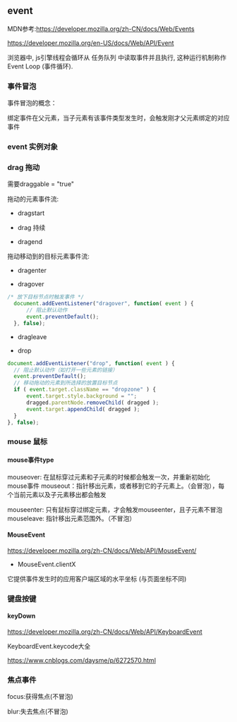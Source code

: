 ## **event**

MDN参考:https://developer.mozilla.org/zh-CN/docs/Web/Events

https://developer.mozilla.org/en-US/docs/Web/API/Event



浏览器中, js引擎线程会循环从 任务队列 中读取事件并且执行, 这种运行机制称作 Event Loop (事件循环).



### 事件冒泡

事件冒泡的概念：

绑定事件在父元素，当子元素有该事件类型发生时，会触发刚才父元素绑定的对应事件

### event 实例对象

### drag 拖动

需要draggable = "true"

拖动的元素事件流:  

- dragstart  

- drag 持续  

- dragend

拖动移动到的目标元素事件流:  

- dragenter  

- dragover  

```js
/* 放下目标节点时触发事件 */
  document.addEventListener("dragover", function( event ) {
      // 阻止默认动作
      event.preventDefault();
  }, false);
```

- dragleave

- drop

```js
document.addEventListener("drop", function( event ) {
  // 阻止默认动作（如打开一些元素的链接）
  event.preventDefault();
  // 移动拖动的元素到所选择的放置目标节点
  if ( event.target.className == "dropzone" ) {
      event.target.style.background = "";
      dragged.parentNode.removeChild( dragged );
      event.target.appendChild( dragged );
  }
}, false);
```

### mouse 鼠标

#### mouse事件type

mouseover: 在鼠标穿过元素和子元素的时候都会触发一次，并重新初始化mouse事件
mouseout：指针移出元素，或者移到它的子元素上。（会冒泡），每个当前元素以及子元素移出都会触发

mouseenter: 只有鼠标穿过绑定元素，才会触发mouseenter，且子元素不冒泡
mouseleave: 指针移出元素范围外。（不冒泡）

#### MouseEvent

https://developer.mozilla.org/zh-CN/docs/Web/API/MouseEvent/

- MouseEvent.clientX

它提供事件发生时的应用客户端区域的水平坐标 (与页面坐标不同)


### 键盘按键

#### keyDown

https://developer.mozilla.org/zh-CN/docs/Web/API/KeyboardEvent

KeyboardEvent.keycode大全

https://www.cnblogs.com/daysme/p/6272570.html






### 焦点事件

focus:获得焦点(不冒泡)

blur:失去焦点(不冒泡)